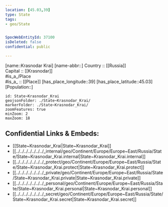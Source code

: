 ```yaml
---
location: [45.03,39] 
type: State
tags:
- geo/State


SpocWebEntityId: 37100
isDeleted: false
confidential: public

---
```

[name::Krasnodar Krai] 
[name-abbr::] 
Country :: [[Russia]]  
Capital :: [[Krasnodar]]  
#is_a_/Place  
#is_a_ :: [[Place]] 
[has_place_longitude::39] 
[has_place_latitude::45.03] 
[Population::] 



```leaflet
id: State~Krasnodar_Krai
geojsonFolder: ./State~Krasnodar_Krai/
markerFolder: ./State~Krasnodar_Krai/
zoomFeatures: true 
minZoom: 2 
maxZoom: 18
```


## Confidential Links & Embeds: 
- [[State~Krasnodar_Krai|State~Krasnodar_Krai]]  
- [[../../../../../../../_internal/geo/Continent/Europe/Europe~East/Russia/State/State~Krasnodar_Krai.internal|State~Krasnodar_Krai.internal]] 
- [[../../../../../../../_protect/geo/Continent/Europe/Europe~East/Russia/State/State~Krasnodar_Krai.protect|State~Krasnodar_Krai.protect]] 
- [[../../../../../../../_private/geo/Continent/Europe/Europe~East/Russia/State/State~Krasnodar_Krai.private|State~Krasnodar_Krai.private]] 
- [[../../../../../../../_personal/geo/Continent/Europe/Europe~East/Russia/State/State~Krasnodar_Krai.personal|State~Krasnodar_Krai.personal]] 
- [[../../../../../../../_secret/geo/Continent/Europe/Europe~East/Russia/State/State~Krasnodar_Krai.secret|State~Krasnodar_Krai.secret]] 
